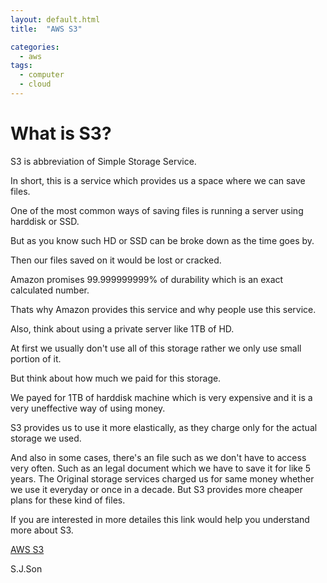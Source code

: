 ```yaml
---
layout: default.html
title:  "AWS S3"

categories:
  - aws
tags:
  - computer
  - cloud
---
```



What is S3?
=============



S3 is abbreviation of Simple Storage Service.

In short, this is a service which provides us a space where we can save files.

One of the most common ways of saving files is running a server using harddisk or SSD.

But as you know such HD or SSD can be broke down as the time goes by.

Then our files saved on it would be lost or cracked.

Amazon promises 99.999999999% of durability which is an exact calculated number.

Thats why Amazon provides this service and why people use this service.

Also, think about using a private server like 1TB of HD.

At first we usually don't use all of this storage rather we only use small portion of it.

But think about how much we paid for this storage.

We payed for 1TB of harddisk machine which is very expensive and it is a very uneffective way of using money.

S3 provides us to use it more elastically, as they charge only for the actual storage we used.

And also in some cases, there's an file such as we don't have to access very often. Such as an legal document which we have to save it for like 5 years. The Original storage services charged us for same money whether we use it everyday or once in a decade. But S3 provides more cheaper plans for these kind of files. 

If you are interested in more detailes this link would help you understand more about S3.


[AWS S3](https://aws.amazon.com/s3/features/?pg=ln&sec=be, "google link")


S.J.Son